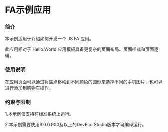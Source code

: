 # FA示例应用

### 简介

本示例适用于介绍如何开发一个 JS FA 应用。

此应用相对于 Hello World 应用模板具备更复杂的页面布局、页面样式和页面逻辑。

### 使用说明

在应用页面可以通过将焦点移动到不同颜色的圆形来选择不同的手机图片，也可以进行添加到购物车操作。

### 约束与限制

1.本示例仅支持在标准系统上运行。

2.本示例需要使用3.0.0.900及以上的DevEco Studio版本才可编译运行。